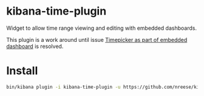 # kibana-time-plugin
Widget to allow time range viewing and editing with embedded dashboards.

This plugin is a work around until issue [Timepicker as part of embedded dashboard](https://github.com/elastic/kibana/issues/2739) is resolved.

# Install

```bash
bin/kibana plugin -i kibana-time-plugin -u https://github.com/nreese/kibana-time-plugin/archive/master.zip
```
